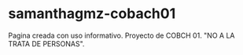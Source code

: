 # samanthagmz-cobach01
Pagina creada con uso informativo. Proyecto de COBCH 01. "NO A LA TRATA DE PERSONAS".
